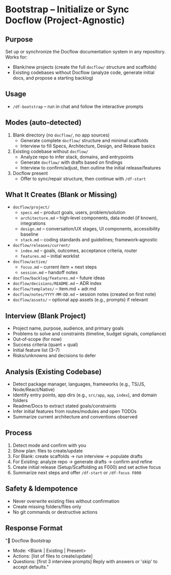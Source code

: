 # Bootstrap – Initialize or Sync Docflow (Project‑Agnostic)

## Purpose
Set up or synchronize the Docflow documentation system in any repository. Works for:
- Blank/new projects (create the full `docflow/` structure and scaffolds)
- Existing codebases without Docflow (analyze code, generate initial docs, and propose a starting backlog)

## Usage
- `/df-bootstrap` – run in chat and follow the interactive prompts

## Modes (auto‑detected)
1) Blank directory (no `docflow/`, no app sources)
   - Generate complete `docflow/` structure and minimal scaffolds
   - Interview to fill Specs, Architecture, Design, and Release basics
2) Existing codebase without `docflow/`
   - Analyze repo to infer stack, domains, and entrypoints
   - Generate `docflow/` with drafts based on findings
   - Interview to confirm/adjust, then outline the initial release/features
3) Docflow present
   - Offer to sync/repair structure, then continue with `/df-start`

## What It Creates (Blank or Missing)
- `docflow/project/`
  - `specs.md` – product goals, users, problem/solution
  - `architecture.md` – high‑level components, data model (if known), integrations
  - `design.md` – conversation/UX stages, UI components, accessibility baseline
  - `stack.md` – coding standards and guidelines; framework‑agnostic
- `docflow/releases/current/`
  - `index.md` – goals, outcomes, acceptance criteria, router
  - `features.md` – initial worklist
- `docflow/active/`
  - `focus.md` – current item + next steps
  - `session.md` – handoff notes
- `docflow/backlog/features.md` – future ideas
- `docflow/decisions/README.md` – ADR index
- `docflow/templates/` – item.md + adr.md
- `docflow/notes/YYYY-MM-DD.md` – session notes (created on first note)
- `docflow/assets/` – optional app assets (e.g., prompts) if relevant

## Interview (Blank Project)
- Project name, purpose, audience, and primary goals
- Problems to solve and constraints (timeline, budget signals, compliance)
- Out‑of‑scope (for now)
- Success criteria (quant + qual)
- Initial feature list (3–7)
- Risks/unknowns and decisions to defer

## Analysis (Existing Codebase)
- Detect package manager, languages, frameworks (e.g., TS/JS, Node/React/Native)
- Identify entry points, app dirs (e.g., `src/app`, `app`, `index`), and domain folders
- Readme/Docs to extract stated goals/constraints
- Infer initial features from routes/modules and open TODOs
- Summarize current architecture and conventions observed

## Process
1) Detect mode and confirm with you
2) Show plan: files to create/update
3) For Blank: create scaffolds → run interview → populate drafts
4) For Existing: analyze repo → generate drafts → confirm and refine
5) Create initial release (Setup/Scaffolding as F000) and set active focus
6) Summarize next steps and offer `/df-start` or `/df-focus F000`

## Safety & Idempotence
- Never overwrite existing files without confirmation
- Create missing folders/files only
- No git commands or destructive actions

## Response Format
"🧭 Docflow Bootstrap
- Mode: <Blank | Existing | Present>
- Actions: [list of files to create/update]
- Questions: [first 3 interview prompts]
Reply with answers or 'skip' to accept defaults."

